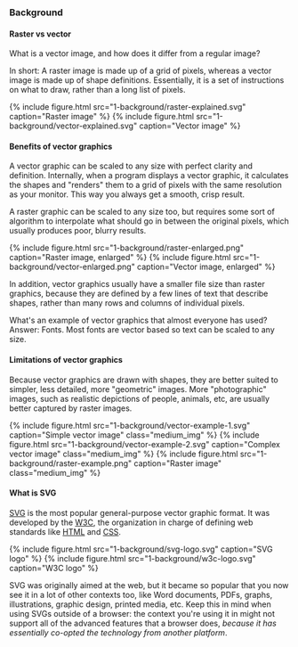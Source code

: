 ---
---

### Background



#### Raster vs vector

What is a vector image, and how does it differ from a regular image?

In short: A raster image is made up of a grid of pixels, whereas a vector image is made up of shape definitions. Essentially, it is a set of instructions on what to draw, rather than a long list of pixels.

{% include figure.html src="1-background/raster-explained.svg" caption="Raster image" %}
{% include figure.html src="1-background/vector-explained.svg" caption="Vector image" %}



#### Benefits of vector graphics

A vector graphic can be scaled to any size with perfect clarity and definition.
Internally, when a program displays a vector graphic, it calculates the shapes and "renders" them to a grid of pixels with the same resolution as your monitor.
This way you always get a smooth, crisp result.

A raster graphic can be scaled to any size too, but requires some sort of algorithm to interpolate what should go in between the original pixels, which usually produces poor, blurry results.

{% include figure.html src="1-background/raster-enlarged.png" caption="Raster image, enlarged" %}
{% include figure.html src="1-background/vector-enlarged.png" caption="Vector image, enlarged" %}

In addition, vector graphics usually have a smaller file size than raster graphics, because they are defined by a few lines of text that describe shapes, rather than many rows and columns of individual pixels.

<i class="fas fa-lg fa-question-circle"></i>What's an example of vector graphics that almost everyone has used?  
<i class="fas fa-lg fa-exclamation-circle"></i>Answer: <span class="spoiler">Fonts. Most fonts are vector based so text can be scaled to any size.</span>



#### Limitations of vector graphics

Because vector graphics are drawn with shapes, they are better suited to simpler, less detailed, more "geometric" images.
More "photographic" images, such as realistic depictions of people, animals, etc, are usually better captured by raster images.

{% include figure.html src="1-background/vector-example-1.svg" caption="Simple vector image" class="medium_img" %}
{% include figure.html src="1-background/vector-example-2.svg" caption="Complex vector image" class="medium_img" %}
{% include figure.html src="1-background/raster-example.png" caption="Raster image" class="medium_img" %}



#### What is SVG

[SVG](https://en.wikipedia.org/wiki/Scalable_Vector_Graphics) is the most popular general-purpose vector graphic format.
It was developed by the [W3C](https://www.w3.org/), the organization in charge of defining web standards like [HTML](https://en.wikipedia.org/wiki/HTML) and [CSS](https://en.wikipedia.org/wiki/Cascading_Style_Sheets).

{% include figure.html src="1-background/svg-logo.svg" caption="SVG logo" %}
{% include figure.html src="1-background/w3c-logo.svg" caption="W3C logo" %}

SVG was originally aimed at the web, but it became so popular that you now see it in a lot of other contexts too, like Word documents, PDFs, graphs, illustrations, graphic design, printed media, etc.
Keep this in mind when using SVGs outside of a browser: the context you're using it in might not support all of the advanced features that a browser does, _because it has essentially co-opted the technology from another platform_.

